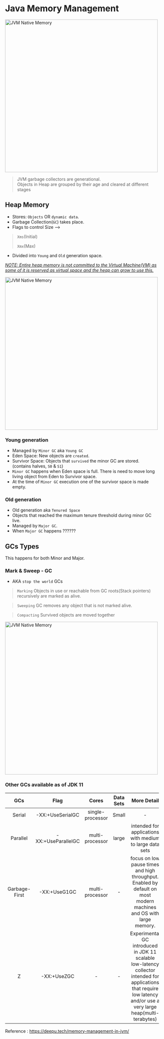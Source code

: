 # Java Memory Management #

<img src="https://i.imgur.com/Kv9ichJ.gif" alt="JVM Native Memory" width="500"/>

> JVM garbage collectors are generational.
> <br/> Objects in Heap are grouped by their age and cleared at different stages

## Heap Memory ##

* Stores: `Objects` OR `dynamic data`.
* Garbage Collection(`GC`) takes place.
* Flags to control Size --> 
> `Xms`(Initial) 
>
> `Xmx`(Max)
* Divided into `Young` and `Old` generation space.

<u><i>NOTE: Entire heap memory is not committed to the Virtual Machine(VM) as some of it is reserved as virtual space and the heap can grow to use this. </i></u>

<img src="https://i.imgur.com/8uh8SPy.png" alt="JVM Native Memory" width="500"/>

### Young generation ###  
* Managed by `Minor GC` aka `Young GC`
* Eden Space: New objects are `created`. 
* Survivor Space: Objects that `survived` the minor GC are stored. (contains halves, `S0` & `S1`)
* `Minor GC` happens when Eden space is full. There is need to move long living object from Eden to Survivor space.
* At the time of `Minor GC` execution one of the survivor space is made empty.

### Old generation ###
* Old generation aka `Tenured Space`
* Objects that reached the maximum tenure threshold during minor GC live. 
* Managed by `Major GC`.
* When `Major GC` happens ??????

## GCs Types ##

This happens for both Minor and Major.

### Mark & Sweep - GC ###

* AKA `stop the world` GCs

> `Marking` Objects in use or reachable from GC roots(Stack pointers) recursively are marked as alive.

> `Sweeping` GC removes any object that is not marked alive.

> `Compacting` Survived objects are moved together

<img src="http://i.imgur.com/AZaR0LP.gif" alt="JVM Native Memory" width="500"/>

### Other GCs available as of JDK 11 ###

|      GCs      |        Flag        |      Cores       | Data Sets |                                                                                   More Detail                                                                                    |
|:-------------:|:------------------:|:----------------:|:---------:|:--------------------------------------------------------------------------------------------------------------------------------------------------------------------------------:|
|    Serial     |  -XX:+UseSerialGC  | single-processor |   Small   |                                                                                        -                                                                                         |
|   Parallel    | -XX:+UseParallelGC | multi-processor  |   large   |                                                             intended for applications with medium to large data sets                                                             |
| Garbage-First |    -XX:+UseG1GC    | multi-processor  |     -     |                                focus on low pause times and high throughput. Enabled by default on most modern machines and OS with large memory.                                |
|       Z       |    -XX:+UseZGC     |        -         |     -     | Experimental GC introduced in JDK 11 </br> scalable low-latency collector </br> intended for applications that require low latency and/or use a very large heap(multi-terabytes) |

Reference :
https://deepu.tech/memory-management-in-jvm/